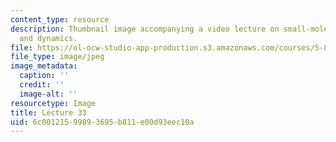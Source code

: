 ```yaml
---
content_type: resource
description: Thumbnail image accompanying a video lecture on small-molecule spectroscopy
  and dynamics.
file: https://ol-ocw-studio-app-production.s3.amazonaws.com/courses/5-80-small-molecule-spectroscopy-and-dynamics-fall-2008/6c00121599893695b811e00d93eec10a_mit5_80f08lec33_th.jpg
file_type: image/jpeg
image_metadata:
  caption: ''
  credit: ''
  image-alt: ''
resourcetype: Image
title: Lecture 33
uid: 6c001215-9989-3695-b811-e00d93eec10a
---
```


